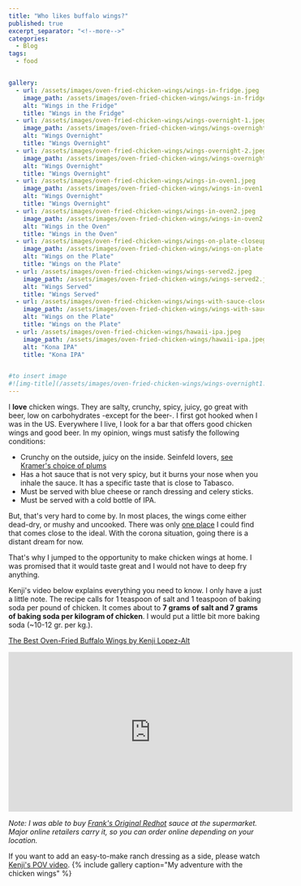 ```yaml
---
title: "Who likes buffalo wings?"
published: true
excerpt_separator: "<!--more-->"
categories:
  - Blog
tags:
  - food


gallery:
  - url: /assets/images/oven-fried-chicken-wings/wings-in-fridge.jpeg
    image_path: /assets/images/oven-fried-chicken-wings/wings-in-fridge.jpeg
    alt: "Wings in the Fridge"
    title: "Wings in the Fridge"
  - url: /assets/images/oven-fried-chicken-wings/wings-overnight-1.jpeg
    image_path: /assets/images/oven-fried-chicken-wings/wings-overnight-1.jpeg
    alt: "Wings Overnight"
    title: "Wings Overnight"
  - url: /assets/images/oven-fried-chicken-wings/wings-overnight-2.jpeg
    image_path: /assets/images/oven-fried-chicken-wings/wings-overnight-2.jpeg
    alt: "Wings Overnight"
    title: "Wings Overnight"  
  - url: /assets/images/oven-fried-chicken-wings/wings-in-oven1.jpeg
    image_path: /assets/images/oven-fried-chicken-wings/wings-in-oven1.jpeg
    alt: "Wings Overnight"
    title: "Wings Overnight"
  - url: /assets/images/oven-fried-chicken-wings/wings-in-oven2.jpeg
    image_path: /assets/images/oven-fried-chicken-wings/wings-in-oven2.jpeg
    alt: "Wings in the Oven"
    title: "Wings in the Oven"
  - url: /assets/images/oven-fried-chicken-wings/wings-on-plate-closeup.jpeg
    image_path: /assets/images/oven-fried-chicken-wings/wings-on-plate-closeup.jpeg
    alt: "Wings on the Plate"
    title: "Wings on the Plate"
  - url: /assets/images/oven-fried-chicken-wings/wings-served2.jpeg
    image_path: /assets/images/oven-fried-chicken-wings/wings-served2.jpeg
    alt: "Wings Served"
    title: "Wings Served"
  - url: /assets/images/oven-fried-chicken-wings/wings-with-sauce-closeup.jpeg
    image_path: /assets/images/oven-fried-chicken-wings/wings-with-sauce-closeup.jpeg
    alt: "Wings on the Plate"
    title: "Wings on the Plate"
  - url: /assets/images/oven-fried-chicken-wings/hawaii-ipa.jpeg
    image_path: /assets/images/oven-fried-chicken-wings/hawaii-ipa.jpeg
    alt: "Kona IPA"
    title: "Kona IPA"


#to insert image 
#![img-title](/assets/images/oven-fried-chicken-wings/wings-overnight1.jpeg){:class="img-responsive"}
---
```

I **love** chicken wings. They are salty, crunchy, spicy, juicy, go great with beer, low on carbohydrates -except for the beer-. I first got hooked when I was in the US. Everywhere I live, I look for a bar that offers good chicken wings and good beer. In my opinion, wings must satisfy the following conditions: 
  * Crunchy on the outside, juicy on the inside. Seinfeld lovers, [see Kramer's choice of plums](https://youtu.be/ShwJBi08tkI?t=20)
  * Has a hot sauce that is not very spicy, but it burns your nose when you inhale the sauce. It has a specific taste that is close to Tabasco. 
  * Must be served with blue cheese or ranch dressing and celery sticks. 
  * Must be served with a cold bottle of IPA. 

But, that's very hard to come by. In most places, the wings come either dead-dry, or mushy and uncooked. There was only [one place](http://blackharppub.ru/) I could find that comes close to the ideal. With the corona situation, going there is a distant dream for now. 

That's why I jumped to the opportunity to make chicken wings at home. I was promised that it would taste great and I would not have to deep fry anything.

Kenji's video below explains everything you need to know. I only have a just a little note. The recipe calls for 1 teaspoon of salt and 1 teaspoon of baking soda per pound of chicken. It comes about to **7 grams of salt and 7 grams of baking soda per kilogram of chicken**. I would put a little bit more baking soda (~10-12 gr. per kg.). 

[The Best Oven-Fried Buffalo Wings by Kenji Lopez-Alt](https://www.youtube.com/watch?v=Gg7mNNKYvGA) 

<iframe width="560" height="315" src="https://www.youtube.com/embed/Gg7mNNKYvGA?start=20" frameborder="0" allow="accelerometer; autoplay; clipboard-write; encrypted-media; gyroscope; picture-in-picture" allowfullscreen></iframe>

*Note: I was able to buy [Frank's Original Redhot](https://www.franksredhot.com/en-us) sauce at the supermarket. Major online retailers carry it, so you can order online depending on your location.*  

If you want to add an easy-to-make ranch dressing as a side, please watch [Kenji's POV video](https://www.youtube.com/watch?v=p8nJIiQo7jw). 
{% include gallery caption="My adventure with the chicken wings" %}



